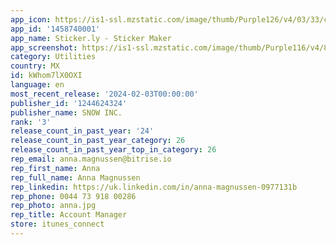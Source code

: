 ```yaml
---
app_icon: https://is1-ssl.mzstatic.com/image/thumb/Purple126/v4/03/33/c8/0333c862-892e-e99a-004a-d6b747c9d975/AppIcon-0-0-1x_U007emarketing-0-10-0-85-220.png/1024x1024bb.png
app_id: '1458740001'
app_name: Sticker.ly - Sticker Maker
app_screenshot: https://is1-ssl.mzstatic.com/image/thumb/Purple116/v4/86/47/d2/8647d2fa-944c-474e-5c85-cd771ba5d996/c0f5e524-3e06-4d03-ad08-5ae915a02f59_1_Cover.jpg/1242x2688bb.png
category: Utilities
country: MX
id: kWhom7lX0OXI
language: en
most_recent_release: '2024-02-03T00:00:00'
publisher_id: '1244624324'
publisher_name: SNOW INC.
rank: '3'
release_count_in_past_year: '24'
release_count_in_past_year_category: 26
release_count_in_past_year_top_in_category: 26
rep_email: anna.magnussen@bitrise.io
rep_first_name: Anna
rep_full_name: Anna Magnussen
rep_linkedin: https://uk.linkedin.com/in/anna-magnussen-0977131b
rep_phone: 0044 73 918 00286
rep_photo: anna.jpg
rep_title: Account Manager
store: itunes_connect
---
```

